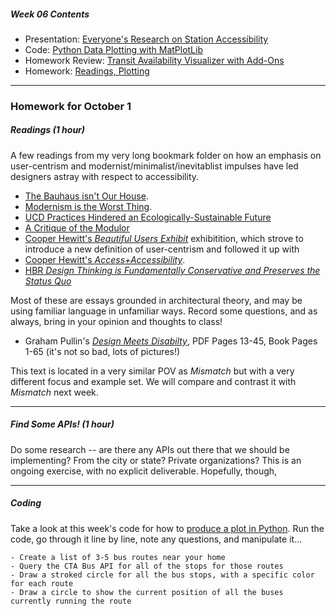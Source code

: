 ##### Week 06 Contents
- Presentation: [Everyone's Research on Station Accessibility](readme.md)
- Code: [Python Data Plotting with MatPlotLib](python-plotting.md)
- Homework Review: [Transit Availability Visualizer with Add-Ons](homework-answers.md)
- Homework: [Readings, Plotting](homework.md)

-----

### Homework for October 1

##### Readings (1 hour)

A few readings from my very long bookmark folder on how an emphasis on user-centrism and modernist/minimalist/inevitablist impulses have led designers astray with respect to accessibility.

- [The Bauhaus isn't Our House](https://www.goines.net/Writing/bauhaus_isn%27t_our_house.html). 
- [Modernism is the Worst Thing](https://www.businessinsider.com/why-modernism-is-the-worst-thing-that-ever-happened-to-architecture-2013-7). 
- [UCD Practices Hindered an Ecologically-Sustainable Future](https://medium.com/@eilishmcvey/a-critique-of-user-centered-design-have-ucd-practices-hindered-an-ecologically-sustainable-future-da0c2b1c2ef8)
- [A Critique of the Modulor](https://failedarchitecture.com/human-all-too-human-a-critique-on-the-modulor/)
- [Cooper Hewitt's *Beautiful Users Exhibit*](https://collection.cooperhewitt.org/exhibitions/51669015/) exhibitition, which strove to introduce a new definition of user-centrism and followed it up with 
- [Cooper Hewitt's *Access+Accessibility*](https://www.cooperhewitt.org/2017/11/27/cooper-hewitt-presents-accessability-featuring-more-than-70-inclusive-designs/). 
- [HBR *Design Thinking is Fundamentally Conservative and Preserves the Status Quo*](https://hbr.org/2018/09/design-thinking-is-fundamentally-conservative-and-preserves-the-status-quo) 

Most of these are essays grounded in architectural theory, and may be using familiar language in unfamiliar ways. Record some questions, and as always, bring in your opinion and thoughts to class!

- Graham Pullin's [*Design Meets Disabilty*](https://drive.google.com/drive/folders/1lRB-g2c6-mOYRbo-Usb9As9pjDypJPDH), PDF Pages 13-45, Book Pages 1-65 (it's not so bad, lots of pictures!) 

This text is located in a very similar POV as *Mismatch* but with a very different focus and example set. We will compare and contrast it with *Mismatch* next week.

-----

##### Find Some APIs! (1 hour)

Do some research -- are there any APIs out there that we should be implementing? From the city or state? Private organizations? This is an ongoing exercise, with no explicit deliverable. Hopefully, though,

-----

##### Coding 

Take a look at this week's code for how to [produce a plot in Python](python-plotting.md). Run the code, go through it line by line, note any questions, and manipulate it...

	- Create a list of 3-5 bus routes near your home
	- Query the CTA Bus API for all of the stops for those routes
	- Draw a stroked circle for all the bus stops, with a specific color for each route
	- Draw a circle to show the current position of all the buses currently running the route

